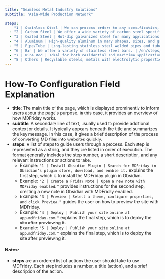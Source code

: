 ```yaml
---
title: "Seamless Metal Industry Solutions"
subtitle: "Asia-Wide Production Network"

steps:
  - "1 | Stainless Steel | We can process orders to any specification, length, and thickness. | /en/steps/step-1"
  - "2 | Carbon Steel | We offer a wide variety of carbon steel specifications and sizes. | /en/steps/step-2"
  - "3 | Coated Steel | Hot-dip galvanized steel for many applications. | /en/steps/step-3"
  - "4 | Aluminum | High-quality aluminum in many shapes, sizes, and grades. | /en/steps/step-4"
  - "5 | Pipe/Tube | Long-lasting stainless steel welded pipes and tubes. | /en/steps/step-5"
  - "6 | Bar | We offer a variety of stainless steel bars. | /en/steps/step-6"
  - "7 | Wire Rod | Ideal for both residential and maritime applications. | /en/steps/step-7"
  - "8 | Others | Recyclable steels, metals with electrolytic properties among others. | /en/steps/step-8"
---
```


# How-To Configuration Field Explanation

- **title**: The main title of the page, which is displayed prominently to inform users about the page's purpose. In this case, it provides an overview of how MDFriday works.
- **subtitle**: A secondary line of text, usually used to provide additional context or details. It typically appears beneath the title and summarizes the key message. In this case, it gives a brief description of the process of converting MD files into websites quickly.
- **steps**: A list of steps to guide users through a process. Each step is represented as a string, and they are listed in order of execution. The format generally includes the step number, a short description, and any relevant instructions or actions to take.
    - Example: `"1 | Install Obsidian Plugin | Search for MDFriday in Obsidian’s plugin store, download, and enable it.` explains the first step, which is to install the MDFriday plugin in Obsidian.
    - Example: `"2 | Create a Friday Note | Open a new note with MDFriday enabled."` provides instructions for the second step, creating a new note in Obsidian with MDFriday enabled.
    - Example: `"3 | Preview | Select a theme, configure properties, and click Preview."` guides the user on how to preview the site with MDFriday.
    - Example: `"4 | Deploy | Publish your site online at app.mdfriday.com."` explains the final step, which is to deploy the site after previewing it.
    - Example: `"5 | Deploy | Publish your site online at app.mdfriday.com."` explains the final step, which is to deploy the site after previewing it.

#### Notes:
- **steps** are an ordered list of actions the user should take to use MDFriday. Each step includes a number, a title (action), and a brief description of the action.

